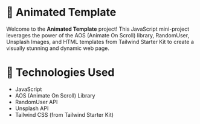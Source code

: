 # 🎨 Animated Template

Welcome to the **Animated Template** project! This JavaScript mini-project leverages the power of the AOS (Animate On Scroll) library, RandomUser, Unsplash Images, and HTML templates from Tailwind Starter Kit to create a visually stunning and dynamic web page.

# 🧰 Technologies Used
- JavaScript
- AOS (Animate On Scroll) Library
- RandomUser API
- Unsplash API
- Tailwind CSS (from Tailwind Starter Kit)
